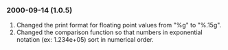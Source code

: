 ### 2000\-09\-14 (1\.0\.5\)

1. Changed the print format for floating point values from "%g" to "%.15g".
2. Changed the comparison function so that numbers in exponential notation
 (ex: 1\.234e\+05\) sort in numerical order.




